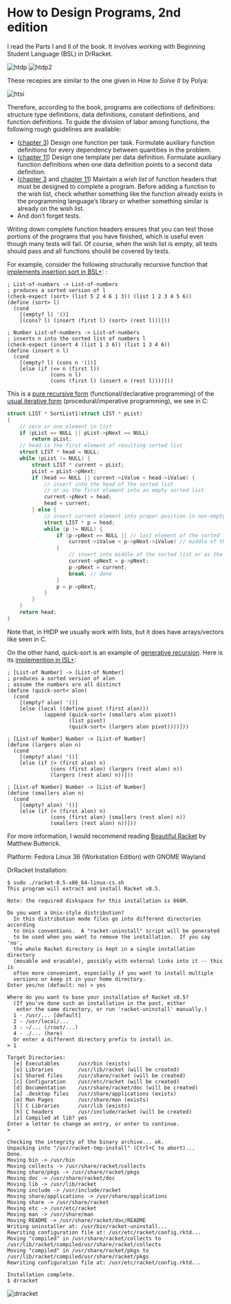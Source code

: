 # How to Design Programs, 2nd edition

I read the Parts I and II of the book. It involves working with Beginning Student Language (BSL) in DrRacket.

![htdp](htdp.png)
![htdp2](htdp2.png)

These recepies are similar to the one given in *How to Solve It* by Polya:

![htsi](htsi.png)

Therefore, according to the book, programs are collections of definitions: structure type definitions, data definitions, constant definitions, and function definitions. To guide the division of labor among functions, the following rough guidelines are available:
  - ([chapter 3](https://htdp.org/2022-2-9/Book/part_one.html#%28part._ch~3ahtdp%29)) Design one function per task. Formulate auxiliary function definitions for every dependency between quantities in the problem.
  - ([chapter 11](https://htdp.org/2022-2-9/Book/part_two.html#%28part._sec~3acompounding2%29)) Design one template per data definition. Formulate auxiliary function definitions when one data definition points to a second data definition.
  - ([chapter 3](https://htdp.org/2022-2-9/Book/part_one.html#%28counter._.D.K._%28figure._fig~3aworld-signatures%29%29) and [chapter 11](https://htdp.org/2022-2-9/Book/part_two.html#%28part._sec~3acompounding2%29)) Maintain a *wish list* of function headers that must be designed to complete a program. Before adding a function to the wish list, check whether something like the function already exists in the programming language’s library or whether something similar is already on the wish list.
  - And don’t forget tests. 
 
Writing down complete function headers ensures that you can test those portions of the programs that you have finished, which is useful even though many tests will fail. Of course, when the wish list is empty, all tests should pass and all functions should be covered by tests. 

For example, consider the following structurally recursive function that [implements insertion sort in BSL+](https://htdp.org/2022-2-9/Book/part_two.html#%28part._sec~3asort.I%29):
:

````racket
; List-of-numbers -> List-of-numbers
; produces a sorted version of l
(check-expect (sort> (list 5 2 4 6 1 3)) (list 1 2 3 4 5 6))
(define (sort> l)
  (cond
    [(empty? l) '()]
    [(cons? l) (insert (first l) (sort> (rest l)))]))
 
; Number List-of-numbers -> List-of-numbers
; inserts n into the sorted list of numbers l
(check-expect (insert 4 (list 1 3 6)) (list 1 3 4 6))
(define (insert n l)
  (cond
    [(empty? l) (cons n '())]
    [else (if (<= n (first l))
              (cons n l)
              (cons (first l) (insert n (rest l))))]))
 ````

This is a [pure recursive form](http://www.cs.ecu.edu/karl/2530/fall19/Notes/lec43A.html) (functional/declarative programming) of the [usual iterative form](https://en.wikipedia.org/wiki/Insertion_sort#List_insertion_sort_code_in_C) (procedural/imperative programming), we see in C:
````C
struct LIST * SortList1(struct LIST * pList) 
{
    // zero or one element in list
    if (pList == NULL || pList->pNext == NULL)
        return pList;
    // head is the first element of resulting sorted list
    struct LIST * head = NULL;
    while (pList != NULL) {
        struct LIST * current = pList;
        pList = pList->pNext;
        if (head == NULL || current->iValue < head->iValue) {
            // insert into the head of the sorted list
            // or as the first element into an empty sorted list
            current->pNext = head;
            head = current;
        } else {
            // insert current element into proper position in non-empty sorted list
            struct LIST * p = head;
            while (p != NULL) {
                if (p->pNext == NULL || // last element of the sorted list
                    current->iValue < p->pNext->iValue) // middle of the list
                {
                    // insert into middle of the sorted list or as the last element
                    current->pNext = p->pNext;
                    p->pNext = current;
                    break; // done
                }
                p = p->pNext;
            }
        }
    }
    return head;
}
````

Note that, in HtDP we usually work with lists, but it does have arrays/vectors like seen in C.

On the other hand, quick-sort is an example of [generative recursion](https://htdp.org/2022-2-9/Book/part_five.html#%28part._sec~3aquick-sort%29). Here is its [implemention in ISL+](https://htdp.org/2022-2-9/Book/part_five.html#%28counter._%28figure._fig~3aquick-sort%29%29):

````racket
; [List-of Number] -> [List-of Number]
; produces a sorted version of alon
; assume the numbers are all distinct 
(define (quick-sort< alon)
  (cond
    [(empty? alon) '()]
    [else (local ((define pivot (first alon)))
            (append (quick-sort< (smallers alon pivot))
                    (list pivot)
                    (quick-sort< (largers alon pivot))))]))
 
; [List-of Number] Number -> [List-of Number]
(define (largers alon n)
  (cond
    [(empty? alon) '()]
    [else (if (> (first alon) n)
              (cons (first alon) (largers (rest alon) n))
              (largers (rest alon) n))]))
 
; [List-of Number] Number -> [List-of Number]
(define (smallers alon n)
  (cond
    [(empty? alon) '()]
    [else (if (< (first alon) n)
              (cons (first alon) (smallers (rest alon) n))
              (smallers (rest alon) n))]))
````

For more information, I would recommend reading [Beautiful Racket](https://beautifulracket.com/) by Matthew Butterick.

Platform: Fedora Linux 36 (Workstation Edition) with GNOME Wayland

DrRacket Installation:

`````
$ sudo ./racket-8.5-x86_64-linux-cs.sh
This program will extract and install Racket v8.5.

Note: the required diskspace for this installation is 666M.

Do you want a Unix-style distribution?
  In this distribution mode files go into different directories according
  to Unix conventions.  A "racket-uninstall" script will be generated
  to be used when you want to remove the installation.  If you say 'no',
  the whole Racket directory is kept in a single installation directory
  (movable and erasable), possibly with external links into it -- this is
  often more convenient, especially if you want to install multiple
  versions or keep it in your home directory.
Enter yes/no (default: no) > yes

Where do you want to base your installation of Racket v8.5?
  (If you've done such an installation in the past, either
   enter the same directory, or run 'racket-uninstall' manually.)
  1 - /usr/... [default]
  2 - /usr/local/...
  3 - ~/... (/root/...)
  4 - ./... (here)
  Or enter a different directory prefix to install in.
> 1

Target Directories:
  [e] Executables      /usr/bin (exists)
  [o] Libraries        /usr/lib/racket (will be created)
  [s] Shared files     /usr/share/racket (will be created)
  [c] Configuration    /usr/etc/racket (will be created)
  [d] Documentation    /usr/share/racket/doc (will be created)
  [a] .desktop files   /usr/share/applications (exists)
  [m] Man Pages        /usr/share/man (exists)
  [l] C Libraries      /usr/lib (exists)
  [h] C headers        /usr/include/racket (will be created)
  [z] Compiled at lib? yes
Enter a letter to change an entry, or enter to continue.
> 

Checking the integrity of the binary archive... ok.
Unpacking into "/usr/racket-tmp-install" (Ctrl+C to abort)...
Done.
Moving bin -> /usr/bin
Moving collects -> /usr/share/racket/collects
Moving share/pkgs -> /usr/share/racket/pkgs
Moving doc -> /usr/share/racket/doc
Moving lib -> /usr/lib/racket
Moving include -> /usr/include/racket
Moving share/applications -> /usr/share/applications
Moving share -> /usr/share/racket
Moving etc -> /usr/etc/racket
Moving man -> /usr/share/man
Moving README -> /usr/share/racket/doc/README
Writing uninstaller at: /usr/bin/racket-uninstall...
Rewriting configuration file at: /usr/etc/racket/config.rktd...
Moving "compiled" in /usr/share/racket/collects to /usr/lib/racket/compiled/usr/share/racket/collects
Moving "compiled" in /usr/share/racket/pkgs to /usr/lib/racket/compiled/usr/share/racket/pkgs
Rewriting configuration file at: /usr/etc/racket/config.rktd...

Installation complete.
$ drracket
`````
![drracket](drracket.png)


<!-----
### The basic steps of a function design recipe
1. **From Problem Analysis to Data Definitions:** Identify the information that must be represented and how it is represented in the chosen programming language. Formulate data defintions and illustrate them with examples.

2. **Signature, Purpose Statement, Header:** State what kind of data the desired function consumes and produces. Formulate a concise answer to the question *what* the function computes. Define a stub that lives up to the signature.

3. **Functional Examples:** Work through examples that illustrate the function's purpose.

4. **Function Template:** Translate the data defintions into an outline of the function.

5. **Function Definition:** Fill in the gaps in the function template. Exploit the purpose statement and the examples.

6. **Testing:** Articulate the examples as tests and ensure that the function passes all. Doing so discovers mistakes. Tests also supplement examples in that they help others read and understand the definitions when the need arises--and it will arise for any serious program.
----->
